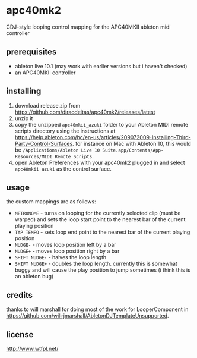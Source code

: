 # apc40mk2

CDJ-style looping control mapping for the APC40MKII ableton midi controller

## prerequisites

* ableton live 10.1 (may work with earlier versions but i haven't checked)
* an APC40MKII controller

## installing

1. download release.zip from https://github.com/diracdeltas/apc40mk2/releases/latest
2. unzip it
3. copy the unzipped `apc40mkii_azuki` folder to your Ableton MIDI remote
   scripts directory using the instructions at
   https://help.ableton.com/hc/en-us/articles/209072009-Installing-Third-Party-Control-Surfaces.
   for instance on Mac with Ableton 10, this would be `/Applications/Ableton
   Live 10 Suite.app/Contents/App-Resources/MIDI Remote Scripts`.
4. open Ableton Preferences with your apc40mk2 plugged in and select `apc40mkii
   azuki` as the control surface.

## usage

the custom mappings are as follows:

* `METRONOME` - turns on looping for the currently selected clip (must be warped) and sets the loop start point to the nearest bar of the current playing position
* `TAP TEMPO` - sets loop end point to the nearest bar of the current playing position
* `NUDGE-` - moves loop position left by a bar
* `NUDGE+` - moves loop position right by a bar
* `SHIFT NUDGE-` - halves the loop length
* `SHIFT NUDGE+` - doubles the loop length. currently this is somewhat buggy
  and will cause the play position to jump sometimes (i think this
  is an ableton bug)

## credits

thanks to will marshall for doing most of the work for LooperComponent in https://github.com/willrjmarshall/AbletonDJTemplateUnsupported.

## license

http://www.wtfpl.net/
